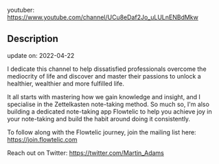 youtuber: https://www.youtube.com/channel/UCu8eDaf2Jo_uLULnENBdMkw

## Description

update on: 2022-04-22

I dedicate this channel to help dissatisfied professionals overcome the mediocrity of life and discover and master their passions to unlock a healthier, wealthier and more fulfilled life.

It all starts with mastering how we gain knowledge and insight, and I specialise in the Zettelkasten note-taking method. So much so, I'm also building a dedicated note-taking app Flowtelic to help you achieve joy in your note-taking and build the habit around doing it consistently.

To follow along with the Flowtelic journey, join the mailing list here: https://join.flowtelic.com

Reach out on Twitter: https://twitter.com/Martin_Adams
